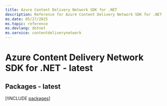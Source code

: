 ```yaml
---
title: Azure Content Delivery Network SDK for .NET
description: Reference for Azure Content Delivery Network SDK for .NET
ms.date: 05/27/2025
ms.topic: reference
ms.devlang: dotnet
ms.service: contentdeliverynetwork
---
```

# Azure Content Delivery Network SDK for .NET - latest
## Packages - latest
[!INCLUDE [packages](content-delivery-network-index.md)]